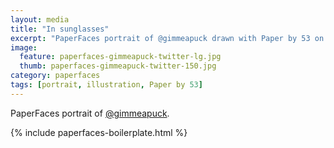 ```yaml
---
layout: media
title: "In sunglasses"
excerpt: "PaperFaces portrait of @gimmeapuck drawn with Paper by 53 on an iPad."
image: 
  feature: paperfaces-gimmeapuck-twitter-lg.jpg
  thumb: paperfaces-gimmeapuck-twitter-150.jpg
category: paperfaces
tags: [portrait, illustration, Paper by 53]
---
```


PaperFaces portrait of [@gimmeapuck](http://twitter.com/gimmeapuck).

{% include paperfaces-boilerplate.html %}